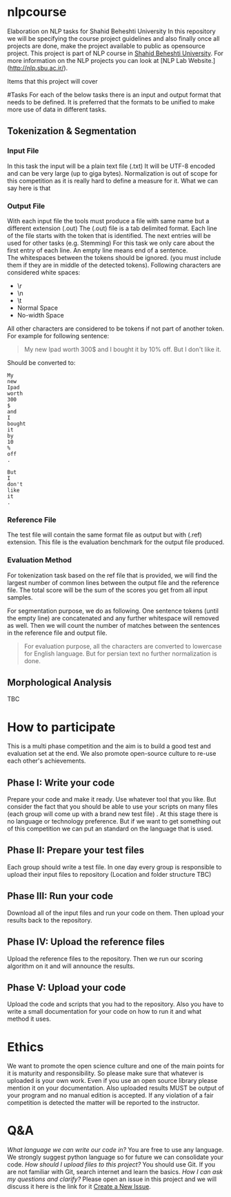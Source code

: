 # nlpcourse
Elaboration on NLP tasks for Shahid Beheshti University
In this repository we will be specifying the course project guidelines and also finally once all projects are done, make the project available to public as opensource project. 
This project is part of NLP course in [Shahid Beheshti University](http://sbu.ac.ir). For more information on the NLP projects you can look at [NLP Lab Website.] (http://nlp.sbu.ac.ir/). 

Items that this project will cover

#Tasks 
For each of the below tasks there is an input and output format that needs to be defined. It is preferred that the formats to be unified to make more use of data in different tasks. 
## Tokenization & Segmentation
### Input File
In this task the input will be a plain text file (.txt) It will be UTF-8 encoded and can be very large (up to giga bytes). Normalization is out of scope for this competition as it is really hard to define a measure for it. What we can say here is that   

### Output File
With each input file the tools must produce a file with same name but a different  extension (.out)
The (.out) file is a tab delimited format.  Each line of the file starts with the token that is identified. The next entries will be used for other tasks (e.g. Stemming) For this task we only care about the first entry of each line. 
An empty line means end of a sentence.  
The whitespaces between the tokens should be ignored. (you must include them if they are in middle of the detected tokens). Following characters are considered white spaces: 
* \r
* \n 
* \t
* Normal Space
* No-width Space 

All other characters are considered to be tokens if not part of another token. 
For example for following sentence: 
> My new Ipad worth 300$ and I bought it by 10% off. But I don't like it.

Should be converted to: 
```
My
new
Ipad
worth
300
$
and 
I 
bought
it
by
10
%
off
.

But
I 
don't 
like
it
.

```

###  Reference File 
The test file will contain the same format file as output but with (.ref) extension. This file is the evaluation benchmark for the output file produced. 

### Evaluation Method 
For tokenization task based on the ref file that is provided, we will find the largest number of common lines between the output file and the reference file. 
The total score will be the sum of the scores you get from all input samples. 

For segmentation purpose, we do as following. One sentence tokens (until the empty line) are concatenated and any further whitespace will removed as well. Then we will count the number of matches between the sentences in the reference file and output file. 

> For evaluation purpose, all the characters are converted to lowercase for English language. But for persian text no further normalization is done. 
## Morphological Analysis 
TBC 

# How to participate 
This is a multi phase competition and the aim is to build a good test and evaluation set at the end. We also promote open-source culture to re-use each other's achievements. 
## Phase I: Write your code
Prepare your code and make it ready. Use whatever tool that you like. But consider the fact that you should be able to use your scripts on many files (each group will come up with a brand new test file) . At this stage there is no language or technology preference. But if we want to get something out of this competition we can put an standard on the language that is used. 
## Phase II: Prepare your test files 
Each group should write a test file. In one day every group is responsible to upload their input files to repository (Location and folder structure TBC) 

## Phase III: Run your code 
Download all of the input files and run your code on them.  Then upload your results back to the repository. 

## Phase IV: Upload the reference files 

Upload the reference files to the repository. 
Then we run our scoring algorithm on it and will announce the results. 

## Phase V: Upload your code 

Upload the code and scripts that you had to the repository. Also you have to write a small documentation for your code on how to run it and what method it uses. 

# Ethics 
We want to promote the open science culture and one of the main points for it is maturity and responsibility. So please make sure that whatever is uploaded is your own work. Even if you use an open source library please mention it on your documentation. Also uploaded results MUST be output of your program and no manual edition is accepted. 
If any violation of a fair competition is detected the matter will be reported to the instructor. 

# Q&A 
*What language we can write our code in?* You are free to use any language. We strongly suggest python language so for future we can consolidate your code. 
*How should I upload files to this project?* You should use Git. If you are not familiar with Git, search internet and learn the basics. 
*How I can ask my questions and clarify?* Please open an issue in this project and we will discuss it here is the link for it [Create a New Issue](https://github.com/sehsanm/sbunlpcourse/issues/new).
